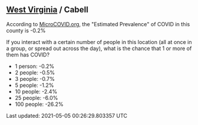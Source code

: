 
## [West Virginia](/united-states/west-virginia) / Cabell

According to [MicroCOVID.org](http://microcovid.org),
the "Estimated Prevalence" of COVID in this county is -0.2%

If you interact with a certain number of people in this location
(all at once in a group, or spread out across the day), what is the chance that
1 or more of them has COVID?

- 1 person: -0.2%
- 2 people: -0.5%
- 3 people: -0.7%
- 5 people: -1.2%
- 10 people: -2.4%
- 25 people: -6.0%
- 100 people: -26.2%

Last updated: 2021-05-05 00:26:29.803357 UTC
